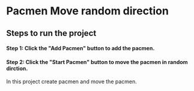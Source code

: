# Pacmen Move random direction

## Steps to run the project

#### Step 1: Click the "Add Pacmen" button to add the pacmen.
#### Step 2: Click the "Start Pacmen" button to move the pacmen in random dirction.

In this project create pacmen  and move the pacmen.
